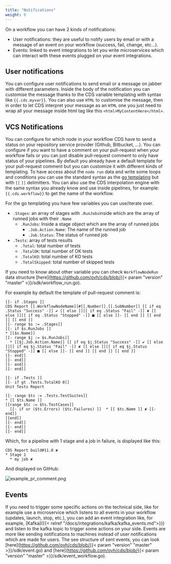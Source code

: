 ```yaml
---
title: "Notifications"
weight: 9
---
```


On a workflow you can have 2 kinds of notifications:

+ User notifications: they are useful to notify users by email or with a message of an event on your workflow (success, fail, change, etc...).
+ Events: linked to event integrations to let you write microservices which can interact with these events plugged on your event integrations.

## User notifications

You can configure user notifications to send email or a message on jabber with different parameters. Inside the body of the notification you can customise the message thanks to the CDS variable templating with syntax like `{{.cds.myvar}}`. You can also use `HTML` to customise the message, then in order to let CDS interpret your message as an `HTML` one you just need to wrap all your message inside html tag like this `<html>MyContentHere</html>`.

## VCS Notifications

You can configure for which node in your workflow CDS have to send a status on your repository service provider (Github, Bitbucket, ...). You can configure if you want to have a comment on your pull-request when your workflow fails or you can just disable pull-request comment to only have status of your pipelines. By default you already have a default template for your pull-request comment but you can customize it with different kinds of templating. To have access about the `node run` data and write some loops and conditions you can use the standard syntax as the [go templating](https://golang.org/pkg/text/template/#hdr-Actions) but with `[[` `]]` delimitters. You can also use the CDS interpolation engine with the same syntax you already know and use inside pipelines, for example: `{{.cds.workflow}}` to get the name of the workflow.

For the go templating you have few variables you can use/iterate over.

- `.Stages`: an array of stages with `.RunJobs`inside which are the array of runned jobs with their `.Name`
    - `.RunJobs`: Inside a stage object which are the array of runned jobs
        - `.Job.Action.Name`: The name of the runned job
        - `.Job.Status`: The status of runned job
- `.Tests`: array of tests results
    - `.Total`: total number of tests
    - `.TotalOK`: total number of OK tests
    - `.TotalKO`: total number of KO tests
    - `.TotalSkipped`: total number of skipped tests

If you need to know about other variable you can check `WorkflowNodeRun` data structure [here](https://github.com/ovh/cds/blob/{{< param "version" "master" >}}/sdk/workflow_run.go).

For example by default the template of pull-request comment is:

```
[[- if .Stages ]]
CDS Report [[.WorkflowNodeName]]#[[.Number]].[[.SubNumber]] [[ if eq .Status "Success" -]] ✔ [[ else ]][[ if eq .Status "Fail" -]] ✘ [[ else ]][[ if eq .Status "Stopped" -]] ■ [[ else ]]- [[ end ]] [[ end ]] [[ end ]]
[[- range $s := .Stages]]
[[- if $s.RunJobs ]]
* [[$s.Name]]
[[- range $j := $s.RunJobs]]
  * [[$j.Job.Action.Name]] [[ if eq $j.Status "Success" -]] ✔ [[ else ]][[ if eq $j.Status "Fail" -]] ✘ [[ else ]][[ if eq $j.Status "Stopped" -]] ■ [[ else ]]- [[ end ]] [[ end ]] [[ end ]]
[[- end]]
[[- end]]
[[- end]]
[[- end]]

[[- if .Tests ]]
[[- if gt .Tests.TotalKO 0]]
Unit Tests Report

[[- range $ts := .Tests.TestSuites]]
* [[ $ts.Name ]]
[[range $tc := $ts.TestCases]]
  [[- if or ($tc.Errors) ($tc.Failures) ]]  * [[ $tc.Name ]] ✘ [[- end]]
[[end]]
[[- end]]
[[- end]]
[[- end]]
```

Which, for a pipeline with 1 stage and a job in failure, is displayed like this:

```
CDS Report build#11.0 ✘
* Stage 1
  * my job ✘
```

And displayed on GitHub:

![example_pr_comment.png](../images/example_pr_comment.png?height=200px)
## Events

If you need to trigger some specific actions on the technical side, like for example use a microservice which listens to all events in your workflow (updates, launch, stop, etc.), you can add an event integration like, for example, [Kafka]({{< relref "/docs/integrations/kafka/kafka_events.md">}}) and listen to the kafka topic to trigger some actions on your side. Events are more like sending notifications to machines instead of user notifications which are made for users. The see structure of sent events, you can look [here](https://github.com/ovh/cds/blob/{{< param "version" "master" >}}/sdk/event.go) and [here](https://github.com/ovh/cds/blob/{{< param "version" "master" >}}/sdk/event_workflow.go).
